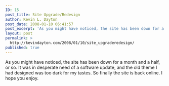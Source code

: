 ```yaml
---
ID: 15
post_title: Site Upgrade/Redesign
author: Kevin L. Dayton
post_date: 2008-01-10 06:41:57
post_excerpt: 'As you might have noticed, the site has been down for a month and a half, or so.  It was in desperate need of a software update, and the old theme I had designed was too dark for my tastes.  So finally the site is back online.  I hope you enjoy. '
layout: post
permalink: >
  http://kevindayton.com/2008/01/10/site_upgraderedesign/
published: true
---
```

As you might have noticed, the site has been down for a month and a half, or so.  It was in desperate need of a software update, and the old theme I had designed was too dark for my tastes.  So finally the site is back online.  I hope you enjoy.